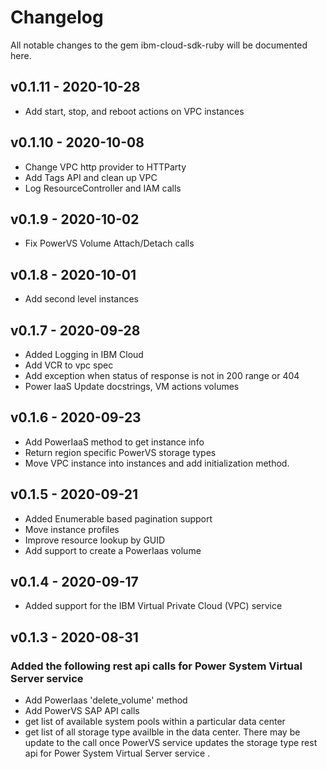 # Changelog
All notable changes to the gem ibm-cloud-sdk-ruby will be documented here.

## v0.1.11 - 2020-10-28
- Add start, stop, and reboot actions on VPC instances

## v0.1.10 - 2020-10-08
- Change VPC http provider to HTTParty
- Add Tags API and clean up VPC
- Log ResourceController and IAM calls

## v0.1.9 - 2020-10-02
- Fix PowerVS Volume Attach/Detach calls

## v0.1.8 - 2020-10-01
- Add second level instances

## v0.1.7 - 2020-09-28
- Added Logging in IBM Cloud
- Add VCR to vpc spec
- Add exception when status of response is not in 200 range or 404
- Power IaaS Update docstrings, VM actions volumes

## v0.1.6 - 2020-09-23
- Add PowerIaaS method to get instance info
- Return region specific PowerVS storage types
- Move VPC instance into instances and add initialization method.

## v0.1.5 - 2020-09-21
- Added Enumerable based pagination support
- Move instance profiles
- Improve resource lookup by GUID
- Add support to create a PowerIaas volume

## v0.1.4 - 2020-09-17
- Added support for the IBM Virtual Private Cloud (VPC) service

## v0.1.3 - 2020-08-31
### Added the following rest api calls for Power System Virtual Server service 
- Add PowerIaas 'delete_volume' method
- Add PowerVS SAP API calls
- get list of available system pools within a particular data center
- get list of all storage type availble in the data center. There may be 
  update to the call once PowerVS service updates the storage type rest api 
  for Power System Virtual Server service . 

